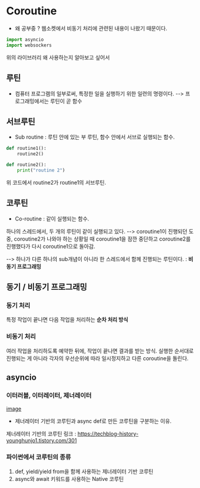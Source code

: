 # Coroutine
- 왜 공부중 ? 웹소켓에서 비동기 처리에 관련된 내용이 나왔기 때문이다.

~~~python
import asyncio
import websockers
~~~

위의 라이브러리 왜 사용하는지 알아보고 싶어서


## 루틴

- 컴퓨터 프로그램의 일부로써, 특정한 일을 실행하기 위한 일련의 명령이다.
--> 프로그래밍에서는 루틴이 곧 함수

## 서브루틴

- Sub routine : 루틴 안에 있는 부 루틴, 함수 안에서 서브로 실행되는 함수.

~~~python
def routine1():
    routine2()

def routine2():
    print("routine 2")
~~~

위 코드에서 routine2가 routine1의 서브루틴.

## 코루틴

- Co-routine : 같이 실행되는 함수.

하나의 스레드에서, 두 개의 루틴이 같이 실행되고 있다. --> coroutine1이 진행되던 도중, coroutine2가 나와야 하는 상황일 때 coroutine1을 잠깐 중단하고 coroutine2를 진행했다가 다시 coroutine1으로 돌아감.

--> 하나가 다른 하나의 sub개념이 아니라 한 스레드에서 함께 진행되는 루틴이다. : __비동기 프로그래밍__

## 동기 / 비동기 프로그래밍

### 동기 처리

특정 작업이 끝나면 다음 작업을 처리하는 __순차 처리 방식__

### 비동기 처리

여러 작업을 처리하도록 예약한 뒤에, 작업이 끝나면 결과를 받는 방식. 실행한 순서대로 진행되는 게 아니라 각자의 우선순위에 따라 일시정지하고 다른 coroutine을 돌린다.

## asyncio

### 이터러블, 이터레이터, 제너레이터

[image](https://nvie.com/img/relationships.png)

- 제너레이터 기반의 코루틴과 async def로 만든 코루틴을 구분하는 이유.

제너레이터 기반의 코루틴 링크 : https://techblog-history-younghunjo1.tistory.com/301


### 파이썬에서 코루틴의 종류

1. def, yield/yield from을 함께 사용하는 제너레이터 기반 코루틴
2. async와 await 키워드를 사용하는 Native 코루틴

